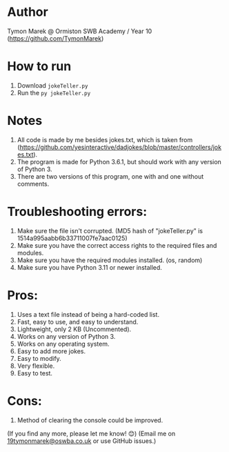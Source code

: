 # Author
Tymon Marek @ Ormiston SWB Academy / Year 10 (https://github.com/TymonMarek)

# How to run
1. Download `jokeTeller.py`
2. Run the `py jokeTeller.py`

# Notes
1. All code is made by me besides jokes.txt, which is taken from (https://github.com/yesinteractive/dadjokes/blob/master/controllers/jokes.txt).
2. The program is made for Python 3.6.1, but should work with any version of Python 3.
3. There are two versions of this program, one with and one without comments.

# Troubleshooting errors:
1. Make sure the file isn't corrupted. (MD5 hash of "jokeTeller.py" is 1514a995aabb6b33711007fe7aac0125)
2. Make sure you have the correct access rights to the required files and modules.
3. Make sure you have the required modules installed. (os, random)
4. Make sure you have Python 3.11 or newer installed.

# Pros:
1. Uses a text file instead of being a hard-coded list.
2. Fast, easy to use, and easy to understand.
3. Lightweight, only 2 KB (Uncommented).
4. Works on any version of Python 3.
5. Works on any operating system.
6. Easy to add more jokes.
7. Easy to modify.
8. Very flexible.
9. Easy to test.

# Cons: 
1. Method of clearing the console could be improved.

(If you find any more, please let me know! 😊) (Email me on 19tymonmarek@oswba.co.uk or use GitHub issues.)
